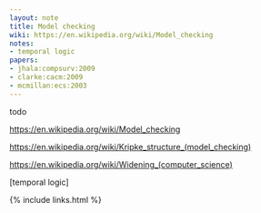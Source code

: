 ```yaml
---
layout: note
title: Model checking
wiki: https://en.wikipedia.org/wiki/Model_checking
notes:
- temporal logic
papers:
- jhala:compsurv:2009
- clarke:cacm:2009
- mcmillan:ecs:2003
---
```


todo

<https://en.wikipedia.org/wiki/Model_checking>

<https://en.wikipedia.org/wiki/Kripke_structure_(model_checking)>

<https://en.wikipedia.org/wiki/Widening_(computer_science)>

[temporal logic]

{% include links.html %}
